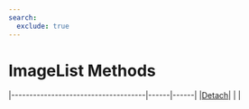 ```yaml
---
search:
  exclude: true
---
```


<h1 class="heading"><span class="name">ImageList Methods</span></h1>

|-------------------------------------|------|------|
|[Detach](../methodorevents/detach.md)|&nbsp;|&nbsp;|
